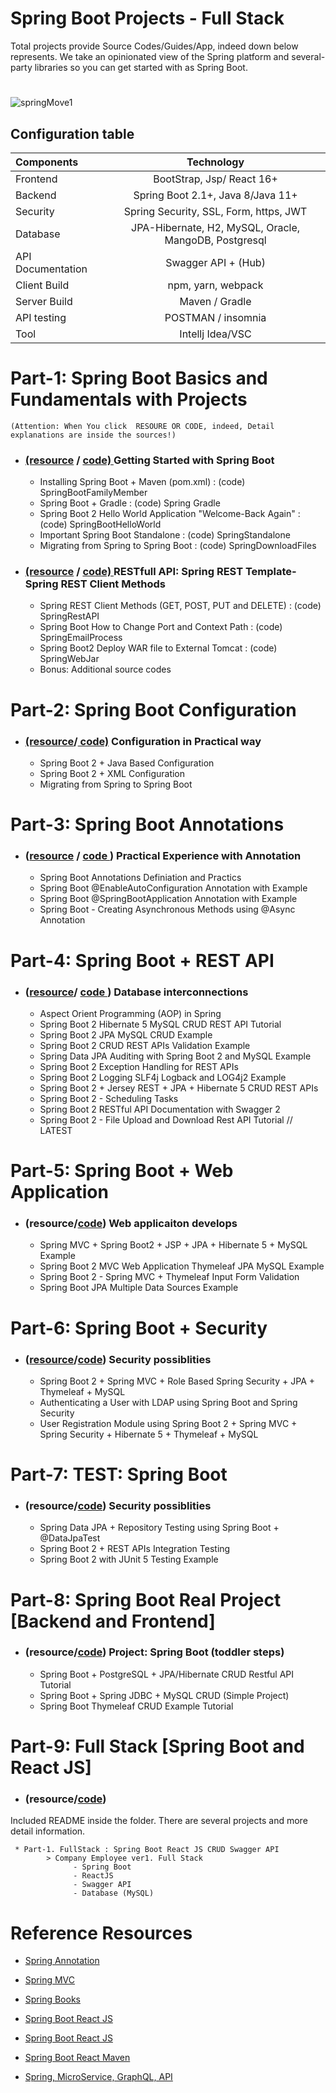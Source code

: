 
#                                           Spring Boot Projects - Full Stack
   Total projects provide Source Codes/Guides/App, indeed down below represents. We take an opinionated view of the Spring platform and several-party libraries so you can get started with as Spring Boot.
   
#  
![springMove1](https://user-images.githubusercontent.com/11626327/82535952-a5ec4500-9b82-11ea-97e1-688ac0d4410b.jpg)


## Configuration table
  
   | Components  | Technology  | 
   | :---        |    :----:   |   
   | Frontend  | BootStrap, Jsp/ React 16+  | 
   | Backend   | Spring Boot 2.1+, Java 8/Java 11+ |
   | Security |  Spring Security, SSL, Form, https, JWT|
   | Database | JPA-Hibernate, H2, MySQL, Oracle, MangoDB, Postgresql|
   | API Documentation	| Swagger API + (Hub)|
   | Client Build | npm, yarn, webpack|
   | Server Build| Maven / Gradle|
   | API testing| POSTMAN / insomnia|
   | Tool | Intellj Idea/VSC|


# Part-1: Spring Boot Basics and Fundamentals with Projects
    (Attention: When You click  RESOURE OR CODE, indeed, Detail explanations are inside the sources!)

 * ### [ (resource](https://dev.to/hamdamboy/spring-boot-basics-and-fundamentals-with-projects-5967) / [ code) ]( https://github.com/Hamdambek/SpringBoot-Projects-FullStack/tree/master/Part-1%20Spring%20Boot%20Basic%20Fund%20Projects/SpringBootSourceCode) Getting Started with Spring Boot
 
   *  Installing Spring Boot +  Maven (pom.xml) : (code) SpringBootFamilyMember
   *  Spring Boot + Gradle : (code) Spring Gradle
   *  Spring Boot 2 Hello World Application "Welcome-Back Again" : (code) SpringBootHelloWorld
   *  Important Spring Boot Standalone : (code) SpringStandalone
   *  Migrating from Spring to Spring Boot : (code) SpringDownloadFiles
    
*  ### [ (resource](https://dev.to/hamdamboy/spring-boot-basics-and-fundamentals-with-projects-5967) / [ code) ]( https://github.com/Hamdambek/SpringBoot-Projects-FullStack/tree/master/Part-1%20Spring%20Boot%20Basic%20Fund%20Projects/SpringBootSources ) RESTfull API: Spring REST Template-Spring REST Client Methods
   
   *  Spring REST Client Methods (GET, POST, PUT and DELETE) : (code) SpringRestAPI
   *  Spring Boot How to Change Port and Context Path : (code) SpringEmailProcess
   *  Spring Boot2 Deploy WAR file to External Tomcat : (code) SpringWebJar
   *  Bonus: Additional source codes
      
#

# Part-2: Spring Boot Configuration
 * ### [(resource](https://dev.to/hamdamboy/twitter-sms-services-spring-boot-possible-xml-configuration-2p9m)/[ code)]( https://github.com/Hamdambek/SpringBoot-Projects-FullStack/tree/master/Part-2%20Spring%20Boot%20Configuration ) Configuration in Practical way
 
    *  Spring Boot 2 + Java Based Configuration 
    *  Spring Boot 2 + XML Configuration 
    *  Migrating from Spring to Spring Boot
#
# Part-3: Spring Boot Annotations 

 * ### ([resource](https://dev.to/hamdamboy/cognitive-control-annotations-in-spring-boot-23io) /  [ code ]( https://github.com/Hamdambek/SpringBoot-Projects-FullStack/tree/master/Part-3%20Spring%20Boot%20Annotations))  Practical Experience with Annotation  
  
     *  Spring Boot Annotations Definiation and Practics
     *  Spring Boot @EnableAutoConfiguration Annotation with Example
     *  Spring Boot @SpringBootApplication Annotation with Example
     *  Spring Boot - Creating Asynchronous Methods using @Async Annotation

#
# Part-4: Spring Boot + REST API
 * ### ([resource](https://dev.to/hamdamboy/truly-there-is-no-difference-in-implementation-integrating-spring-with-jersey-and-integrating-jersey-with-spring-m2k)/ [ code ](https://github.com/Hamdambek/SpringBoot-Projects-FullStack/tree/master/Part-4%20Spring%20Boot%20REST%20API)) Database interconnections




    * Aspect Orient Programming (AOP) in Spring
    * Spring Boot 2 Hibernate 5 MySQL CRUD REST API Tutorial
    * Spring Boot 2 JPA MySQL CRUD Example
    * Spring Boot 2 CRUD REST APIs Validation Example
    * Spring Data JPA Auditing with Spring Boot 2 and MySQL Example
    * Spring Boot 2 Exception Handling for REST APIs
    * Spring Boot 2 Logging SLF4j Logback and LOG4j2 Example
    * Spring Boot 2 + Jersey REST + JPA + Hibernate 5 CRUD REST APIs 
    * Spring Boot 2 - Scheduling Tasks
    * Spring Boot 2 RESTful API Documentation with Swagger 2 
    * Spring Boot 2 - File Upload and Download Rest API Tutorial // LATEST
#

# Part-5: Spring Boot + Web Application 
 * ### (resource/[code](https://github.com/Hamdambek/SpringBoot-Projects-FullStack/tree/master/Part-5%20Spring%20Boot%20Web%20Application))  Web applicaiton develops
 
   * Spring MVC + Spring Boot2 + JSP + JPA + Hibernate 5 + MySQL Example
   * Spring Boot 2 MVC Web Application Thymeleaf JPA MySQL Example
   * Spring Boot 2 - Spring MVC + Thymeleaf Input Form Validation
   * Spring Boot JPA Multiple Data Sources Example

#
# Part-6: Spring Boot + Security 
 * ### ([resource](https://dev.to/urunov/already-hacked-security-environment-of-the-system-1b82)/[code]( https://github.com/Hamdambek/SpringBoot-Projects-FullStack/tree/master/Part-6%20Spring%20Boot%20Security))  Security possiblities
  
     * Spring Boot 2 + Spring MVC + Role Based Spring Security + JPA + Thymeleaf + MySQL 
     * Authenticating a User with LDAP using Spring Boot and Spring Security
     * User Registration Module using Spring Boot 2 + Spring MVC + Spring Security + Hibernate 5 + Thymeleaf + MySQL
#
# Part-7: TEST: Spring Boot 
 * ### (resource/[code](https://github.com/Urunov/SpringBoot-Projects-FullStack/tree/master/Part-7%20Spring%20Boot%20TEST))  Security possiblities
 
   * Spring Data JPA + Repository Testing using Spring Boot + @DataJpaTest
   * Spring Boot 2 + REST APIs Integration Testing
   * Spring Boot 2 with JUnit 5 Testing Example
#

# Part-8: Spring Boot Real Project [Backend and Frontend]
  * ### (resource/[code](https://github.com/Urunov/SpringBoot-Projects-FullStack/tree/master/Part-8%20Spring%20Boot%20Real%20Projects)) Project: Spring Boot  (toddler steps) 
 
    * Spring Boot + PostgreSQL + JPA/Hibernate CRUD Restful API Tutorial
    * Spring Boot + Spring JDBC + MySQL CRUD (Simple Project) 
    * Spring Boot Thymeleaf CRUD Example Tutorial
     
 # Part-9: Full Stack [Spring Boot and React JS]
  * ### (resource/[code](https://github.com/Urunov/SpringBoot-Projects-FullStack/tree/master/Part-9.SpringBoot-React-Projects)) 
 
 Included README inside the folder. There are several projects and more detail information. 
    
     * Part-1. FullStack : Spring Boot React JS CRUD Swagger API 
            > Company Employee ver1. Full Stack 
                  - Spring Boot 
                  - ReactJS
                  - Swagger API
                  - Database (MySQL)
                  
     
     
# Reference Resources 
  * [ Spring Annotation ](https://www.journaldev.com/16966/spring-annotations#spring-annotations-list)

  * [ Spring MVC  ](https://www.java67.com/2019/04/top-10-spring-mvc-and-rest-annotations-examples-java.html)
  
  * [ Spring Books  ](https://github.com/Hamdambek/SpringBoot-Projects-FullStack/tree/master/InAddition)
  
  * [ Spring Boot React JS](https://www.tutofox.com/spring/crud-spring-boot-reactjs-api-rest-mysql-1-starter/)
 
  * [Spring Boot React JS](https://www.youtube.com/watch?v=VhqG3SgRRRc&list=PLxnmNhAZjt7wHyMuaqkjXzKBBwAiCxIR7&index=13)
  
  * [Spring Boot React Maven](https://www.youtube.com/watch?v=7XxH-G9ckeU)
  
  * [Spring, MicroService, GraphQL, API](https://github.com/Java-Techie-jt)
 

#   
